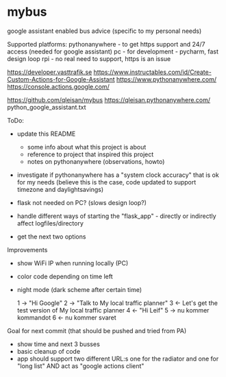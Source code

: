 # mybus
google assistant enabled bus advice (specific to my personal needs)

Supported platforms:
pythonanywhere - to get https support and 24/7 access (needed for google assistant)
pc             - for development - pycharm, fast design loop
rpi            - no real need to support, https is an issue


https://developer.vasttrafik.se
https://www.instructables.com/id/Create-Custom-Actions-for-Google-Assistant
https://www.pythonanywhere.com/
https://console.actions.google.com/


https://github.com/qleisan/mybus
https://qleisan.pythonanywhere.com/
python_google_assistant.txt


ToDo:
- update this README
    - some info about what this project is about
    - reference to project that inspired this project
    - notes on pythonanywhere (observations, howto)
- investigate if pythonanywhere has a "system clock accuracy" that is ok for my needs
    (believe this is the case, code updated to support timezone and daylightsavings)
- flask not needed on PC? (slows design loop?)

- handle different ways of starting the "flask_app" - directly or indirectly
    affect logfiles/directory
- get the next two options


Improvements
- show WiFi IP when running locally (PC)
- color code depending on time left
- night mode (dark scheme after certain time)



	1 -> "Hi Google"
	2 -> "Talk to My local traffic planner"
	3 <- Let's get the test version of My local traffic planner
	4 <- "Hi Leif"
	5 -> nu kommer kommandot
	6 <- nu kommer svaret


Goal for next commit (that should be pushed and tried from PA)
- show time and next 3 busses
- basic cleanup of code
- app should support two different URL:s one for the radiator and one for "long list" AND act as "google actions client"

